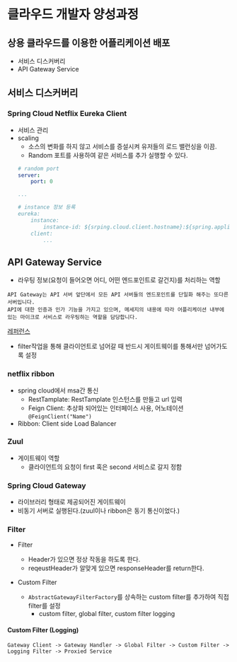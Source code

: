 # 클라우드 개발자 양성과정

## 상용 클라우드를 이용한 어플리케이션 배포
* 서비스 디스커버리
* API Gateway Service

## 서비스 디스커버리

### Spring Cloud Netflix Eureka Client
* 서비스 관리
* scaling
    - 소스의 변화를 하지 않고 서비스를 증설시켜 유저들의 로드 밸런싱을 이끔.
    - Random 포트를 사용하여 같은 서비스를 추가 실행할 수 있다.
    ```yml
    # random port
    server:
        port: 0
    
    ...

    # instance 정보 등록
    eureka:
        instance:
            instance-id: ${srping.cloud.client.hostname}:${spring.application.instance_id:${random.value}}
        client:
            ...
    ```

## API Gateway Service
* 라우팅 정보(요청이 들어오면 어디, 어떤 엔드포인트로 갈건지)를 처리하는 역할
```
API Gateway는 API 서버 앞단에서 모든 API 서버들의 엔드포인트를 단일화 해주는 또다른 서버입니다.
API에 대한 인증과 인가 기능을 가지고 있으며, 메세지의 내용에 따라 어플리케이션 내부에 있는 마이크로 서비스로 라우팅하는 역할을 담당합니다.
```
[레퍼런스](https://velog.io/@tedigom/MSA-%EC%A0%9C%EB%8C%80%EB%A1%9C-%EC%9D%B4%ED%95%B4%ED%95%98%EA%B8%B0-3API-Gateway-nvk2kf0zbj)
* filter작업을 통해 클라이언트로 넘어갈 때 반드시 게이트웨이를 통해서만 넘어가도록 설정

### netflix ribbon
* spring cloud에서 msa간 통신
    - RestTamplate: RestTamplate 인스턴스를 만들고 url 입력
    - Feign Client: 추상화 되어있는 인터페이스 사용, 어노테이션 ``` @FeignClient("Name") ```
* Ribbon: Client side Load Balancer


### Zuul
* 게이트웨이 역할
    - 클라이언트의 요청이 first 혹은 second 서비스로 갈지 정함

### Spring Cloud Gateway
* 라이브러리 형태로 제공되어진 게이트웨이
* 비동기 서버로 실행된다.(zuul이나 ribbon은 동기 통신이었다.)

### Filter
* Filter
    - Header가 있으면 정상 작동을 하도록 한다.
    - reqeustHeader가 알맞게 있으면 responseHeader를 return한다.

* Custom Filter
    - ``` AbstractGatewayFilterFactory ```를 상속하는 custom filter를 추가하여 직접 filter를 설정
        - custom filter, global filter, custom filter logging

#### Custom Filter (Logging)
```
Gateway Client -> Gateway Handler -> Global Filter -> Custom Filter -> Logging Filter -> Proxied Service
```
